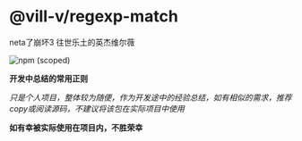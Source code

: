 # @vill-v/regexp-match
neta了崩坏3 往世乐土的英杰维尔薇

![npm (scoped)](https://img.shields.io/npm/v/@vill-v/regexp-match?style=flat-square)

**开发中总结的常用正则**

_只是个人项目，整体较为随便，作为开发途中的经验总结，如有相似的需求，推荐copy或阅读源码，不建议将该包在实际项目中使用_

**如有幸被实际使用在项目内，不胜荣幸**
